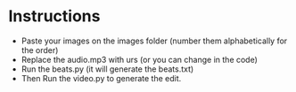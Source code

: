 
# Instructions 
 - Paste your images on the images folder (number them alphabetically for the order)
 - Replace the audio.mp3 with urs (or you can change in the code)
 - Run the beats.py (it will generate the beats.txt)
 - Then Run the video.py to generate the edit. 
